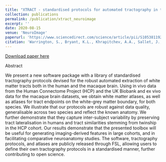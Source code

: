 ```yaml
---
title: "XTRACT - standardised protocols for automated tractography in the human and macaque brain"
collection: publications
permalink: /publication/xtract_neuroimage
excerpt: ''
date: 2020-08-15
venue: 'NeuroImage'
paperurl: 'https://www.sciencedirect.com/science/article/pii/S1053811920304092'
citation: 'Warrington, S., Bryant, K.L., Khrapitchev, A.A., Sallet, J., Charquero-Ballester, M., Douaud, G., Jbabdi, S., Mars, R.B., and Sotiropoulos, S.N., “XTRACT - standardised protocols for automated tractography in the human and macaque brain”, <i>NeuroImage</i>, vol. 217, 2020.'
---
```


[Download paper here](https://www.sciencedirect.com/science/article/pii/S1053811920304092/pdfft?md5=701715234b1b032c800d0ad7b81a29c7&pid=1-s2.0-S1053811920304092-main.pdf)

Abstract

We present a new software package with a library of standardised tractography protocols devised for the robust automated extraction of white matter tracts both in the human and the macaque brain. Using in vivo data from the Human Connectome Project (HCP) and the UK Biobank and ex vivo data for the macaque brain datasets, we obtain white matter atlases, as well as atlases for tract endpoints on the white-grey matter boundary, for both species. We illustrate that our protocols are robust against data quality, generalisable across two species and reflect the known anatomy. We further demonstrate that they capture inter-subject variability by preserving tract lateralisation in humans and tract similarities stemming from twinship in the HCP cohort. Our results demonstrate that the presented toolbox will be useful for generating imaging-derived features in large cohorts, and in facilitating comparative neuroanatomy studies. The software, tractography protocols, and atlases are publicly released through FSL, allowing users to define their own tractography protocols in a standardised manner, further contributing to open science.
